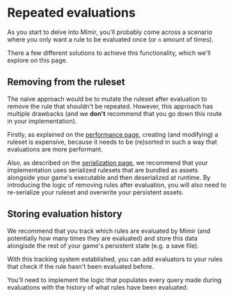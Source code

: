 # Repeated evaluations

As you start to delve into Mímir, you'll probably come across a scenario where you only want a rule to be evaluated once (or `n` amount of times).

There a few different solutions to achieve this functionality, which we'll explore on this page.

## Removing from the ruleset

The naive approach would be to mutate the ruleset after evaluation to remove the rule that shouldn't be repeated. However, this approach has multiple drawbacks (and we **don't** recommend that you go down this route in your implementation).

Firstly, as explained on the [performance page](/performance.html#ruleset-storage), creating (and modifying) a ruleset is expensive, because it needs to be (re)sorted in such a way that evaluations are more performant.

Also, as described on the [serialization page](/serialization.html), we recommend that your implementation uses serialized rulesets that are bundled as assets alongside your game's executable and then deserialized at runtime. By introducing the logic of removing rules after evaluation, you will also need to re-serialize your ruleset and overwrite your persistent assets.

## Storing evaluation history

We recommend that you track which rules are evaluated by Mímir (and potentially how many times they are evaluated) and store this data alongisde the rest of your game's persistent state (e.g. a save file).

With this tracking system established, you can add evaluators to your rules that check if the rule hasn't been evaluated before.

You'll need to implement the logic that populates every query made during evaluations with the history of what rules have been evaluated.
